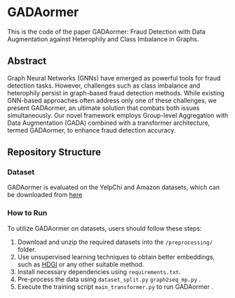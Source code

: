 # GADAormer

This is the code of the paper GADAormer: Fraud Detection with Data Augmentation against Heterophily and Class Imbalance in Graphs.

## Abstract
Graph Neural Networks (GNNs) have emerged as powerful tools for fraud detection tasks. However, challenges such as class imbalance and heterophily persist in graph-based fraud detection methods. While existing GNN-based approaches often address only one of these challenges, we present GADAormer, an ultimate solution that combats both issues simultaneously. Our novel framework employs Group-level Aggregation with Data Augmentation (GADA) combined with a transformer architecture, termed GADAormer, to enhance fraud detection accuracy.

## Repository Structure
### Dataset
GADAormer is evaluated on the YelpChi and Amazon datasets, which can be downloaded from [here]([[https://github.com](https://github.com/YingtongDou/CARE-GNN)]())

### How to Run
To utilize GADAormer on datasets, users should follow these steps:
1. Download and unzip the required datasets into the `/preprocessing/` folder.
2. Use unsupervised learning techniques to obtain better embeddings, such as [HDGI](https://github.com/YuxiangRen/HDGI/tree/master) or any other suitable method.
3. Install necessary dependencies using `requirements.txt`.
4. Pre-process the data using `dataset_split.py` `graph2seq_mp.py` .
5. Execute the training script `main_transformer.py` to run GADAormer .

